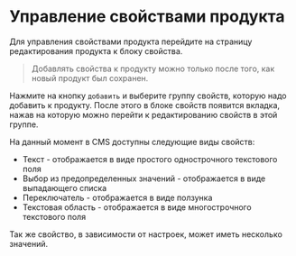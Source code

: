 
Управление свойствами продукта
======================


Для управления свойствами продукта перейдите на страницу редактирования продукта к блоку свойства.

> Добавлять свойства к продукту можно только после того, как новый продукт был сохранен.

Нажмите на кнопку `добавить` и выберите группу свойств, которую надо добавить к продукту. После этого в блоке свойств появится вкладка, нажав на которую можно перейти к редактированию свойств в этой группе.

На данный момент в CMS доступны следующие виды свойств:

* Текст - отображается в виде простого однострочного текстового поля
* Выбор из предопределенных значений - отображается в виде выпадающего списка
* Переключатель - отображается в виде ползунка
* Текстовая область - отображается в виде многострочного текстового поля

Так же свойство, в зависимости от настроек, может иметь несколько значений.